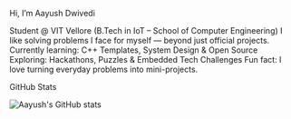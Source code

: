  Hi, I’m Aayush Dwivedi

 Student @ VIT Vellore (B.Tech in IoT – School of Computer Engineering)
 I like solving problems I face for myself — beyond just official projects.
 Currently learning: C++ Templates, System Design & Open Source
 Exploring: Hackathons, Puzzles & Embedded Tech Challenges
 Fun fact: I love turning everyday problems into mini-projects.

GitHub Stats

![Aayush's GitHub stats](https://github-readme-stats.vercel.app/api?username=skapyskar&show_icons=true&theme=tokyonight)


<!--
**skapyskar/skapyskar** is a ✨ _special_ ✨ repository because its `README.md` (this file) appears on your GitHub profile.

Here are some ideas to get you started:

- 🔭 I’m currently working on ...
- 🌱 I’m currently learning ...
- 👯 I’m looking to collaborate on ...
- 🤔 I’m looking for help with ...
- 💬 Ask me about ...
- 📫 How to reach me: ...
- 😄 Pronouns: ...
- ⚡ Fun fact: ...
-->
